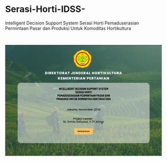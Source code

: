 # Serasi-Horti-IDSS-
Intelligent Decision Support System Serasi Horti Pemaduserasian Permintaan Pasar dan Produksi Untuk Komoditas Hortikultura

<br />
<p align="center">
  <a href="#">
    <img src="https://github.com/ZakiahAR/Serasi-Horti-IDSS-/blob/main/img/Screenshot%202025-01-24%20202837.png">
  </a>
</p>
<br>
